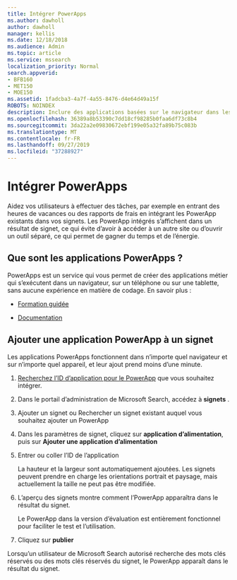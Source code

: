 ```yaml
---
title: Intégrer PowerApps
ms.author: dawholl
author: dawholl
manager: kellis
ms.date: 12/18/2018
ms.audience: Admin
ms.topic: article
ms.service: mssearch
localization_priority: Normal
search.appverid:
- BFB160
- MET150
- MOE150
ms.assetid: 1fadcba3-4a7f-4a55-8476-d4e64d49a15f
ROBOTS: NOINDEX
description: Inclure des applications basées sur le navigateur dans les résultats de signets pour Microsoft Search
ms.openlocfilehash: 36389a8b53390c7dd18cf98285b0faa6df73c8b4
ms.sourcegitcommit: 3da22a2e09830672ebf199e05a32fa89b75c083b
ms.translationtype: MT
ms.contentlocale: fr-FR
ms.lasthandoff: 09/27/2019
ms.locfileid: "37288927"
---
```

# <a name="integrate-powerapps"></a>Intégrer PowerApps
   
Aidez vos utilisateurs à effectuer des tâches, par exemple en entrant des heures de vacances ou des rapports de frais en intégrant les PowerApp existants dans vos signets. Les PowerApp intégrés s’affichent dans un résultat de signet, ce qui évite d’avoir à accéder à un autre site ou d’ouvrir un outil séparé, ce qui permet de gagner du temps et de l’énergie.
  
## <a name="what-are-powerapps"></a>Que sont les applications PowerApps ?

PowerApps est un service qui vous permet de créer des applications métier qui s’exécutent dans un navigateur, sur un téléphone ou sur une tablette, sans aucune expérience en matière de codage. En savoir plus :
  
- 
  [Formation guidée](https://docs.microsoft.com/learn/browse/?products=powerapps)
    
- [Documentation](https://docs.microsoft.com/powerapps/)
    
## <a name="add-a-powerapp-to-a-bookmark"></a>Ajouter une application PowerApp à un signet

Les applications PowerApps fonctionnent dans n’importe quel navigateur et sur n’importe quel appareil, et leur ajout prend moins d’une minute.
  
1. [Recherchez l’ID d’application pour le PowerApp](https://docs.microsoft.com/powerapps/maker/canvas-apps/get-sessionid#get-an-app-id) que vous souhaitez intégrer.
    
2. Dans le portail d’administration de Microsoft Search, accédez à **signets** .
    
3. Ajouter un signet ou Rechercher un signet existant auquel vous souhaitez ajouter un PowerApp
    
4. Dans les paramètres de signet, cliquez sur **application d’alimentation**, puis sur **Ajouter une application d’alimentation**
    
5. Entrer ou coller l’ID de l’application
    
    La hauteur et la largeur sont automatiquement ajoutées. Les signets peuvent prendre en charge les orientations portrait et paysage, mais actuellement la taille ne peut pas être modifiée.
    
6. L’aperçu des signets montre comment l’PowerApp apparaîtra dans le résultat du signet.
    
    Le PowerApp dans la version d’évaluation est entièrement fonctionnel pour faciliter le test et l’utilisation.
    
7. Cliquez sur **publier**
    
Lorsqu’un utilisateur de Microsoft Search autorisé recherche des mots clés réservés ou des mots clés réservés du signet, le PowerApp apparaît dans le résultat du signet.
